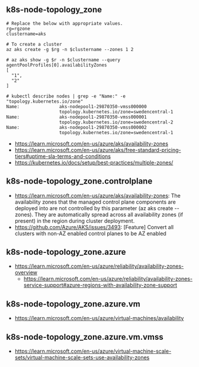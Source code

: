 ## k8s-node-topology_zone

```
# Replace the below with appropriate values.
rg=rgzone
clustername=aks
```

```
# To create a cluster
az aks create -g $rg -n $clustername --zones 1 2
```

```
# az aks show -g $r -n $clustername --query agentPoolProfiles[0].availabilityZones
[
  "1",
  "2"
]
```

```
# kubectl describe nodes | grep -e "Name:" -e "topology.kubernetes.io/zone"
Name:               aks-nodepool1-29870350-vmss000000
                    topology.kubernetes.io/zone=swedencentral-1
Name:               aks-nodepool1-29870350-vmss000001
                    topology.kubernetes.io/zone=swedencentral-2
Name:               aks-nodepool1-29870350-vmss000002
                    topology.kubernetes.io/zone=swedencentral-1
```                    
                    
- https://learn.microsoft.com/en-us/azure/aks/availability-zones
- https://learn.microsoft.com/en-us/azure/aks/free-standard-pricing-tiers#uptime-sla-terms-and-conditions
- https://kubernetes.io/docs/setup/best-practices/multiple-zones/

## k8s-node-topology_zone.controlplane

- https://learn.microsoft.com/en-us/azure/aks/availability-zones: The availability zones that the managed control plane components are deployed into are not controlled by this parameter (az aks create --zones). They are automatically spread across all availability zones (if present) in the region during cluster deployment.
- https://github.com/Azure/AKS/issues/3493: [Feature] Convert all clusters with non-AZ enabled control planes to be AZ enabled

## k8s-node-topology_zone.azure

- https://learn.microsoft.com/en-us/azure/reliability/availability-zones-overview
  - https://learn.microsoft.com/en-us/azure/reliability/availability-zones-service-support#azure-regions-with-availability-zone-support

## k8s-node-topology_zone.azure.vm

- https://learn.microsoft.com/en-us/azure/virtual-machines/availability

## k8s-node-topology_zone.azure.vm.vmss

- https://learn.microsoft.com/en-us/azure/virtual-machine-scale-sets/virtual-machine-scale-sets-use-availability-zones


